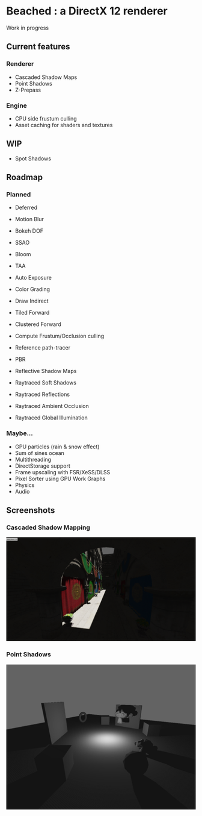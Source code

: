 # Beached : a DirectX 12 renderer

Work in progress

## Current features

### Renderer
- Cascaded Shadow Maps
- Point Shadows
- Z-Prepass

### Engine
- CPU side frustum culling
- Asset caching for shaders and textures

## WIP

- Spot Shadows

## Roadmap

### Planned
- Deferred
- Motion Blur
- Bokeh DOF
- SSAO
- Bloom
- TAA
- Auto Exposure
- Color Grading

- Draw Indirect
- Tiled Forward
- Clustered Forward
- Compute Frustum/Occlusion culling

- Reference path-tracer
- PBR
- Reflective Shadow Maps

- Raytraced Soft Shadows
- Raytraced Reflections
- Raytraced Ambient Occlusion
- Raytraced Global Illumination

### Maybe...

- GPU particles (rain & snow effect)
- Sum of sines ocean
- Multithreading
- DirectStorage support
- Frame upscaling with FSR/XeSS/DLSS
- Pixel Sorter using GPU Work Graphs
- Physics
- Audio

## Screenshots

### Cascaded Shadow Mapping
![CSM](.github/CSM.png)

### Point Shadows

![PointShadows](.github/PS.png)
